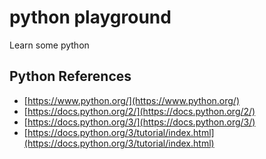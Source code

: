 # python playground

Learn some python

## Python References

- [https://www.python.org/](https://www.python.org/)
- [https://docs.python.org/2/](https://docs.python.org/2/)
- [https://docs.python.org/3/](https://docs.python.org/3/)
- [https://docs.python.org/3/tutorial/index.html](https://docs.python.org/3/tutorial/index.html)
